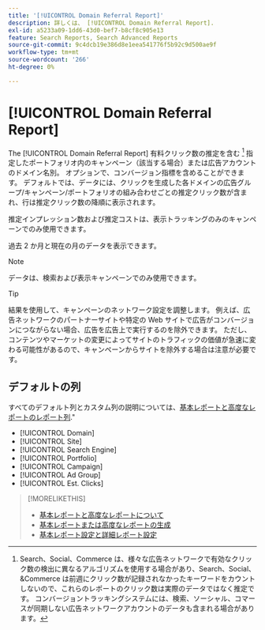 ```yaml
---
title: '[!UICONTROL Domain Referral Report]'
description: 詳しくは、 [!UICONTROL Domain Referral Report].
exl-id: a5233a09-1dd6-43d0-bef7-b8cf8c905e13
feature: Search Reports, Search Advanced Reports
source-git-commit: 9c4dcb19e386d8e1eea541776f5b92c9d500ae9f
workflow-type: tm+mt
source-wordcount: '266'
ht-degree: 0%

---
```


# [!UICONTROL Domain Referral Report]

<!-- If we remove this report, also remove concept topic "Domain Optimization." -->

The [!UICONTROL Domain Referral Report] 有料クリック数の推定を含む [^1] 指定したポートフォリオ内のキャンペーン（該当する場合）または広告アカウントのドメイン名別。 オプションで、コンバージョン指標を含めることができます。 デフォルトでは、データには、クリックを生成した各ドメインの広告グループ/キャンペーン/ポートフォリオの組み合わせごとの推定クリック数が含まれ、行は推定クリック数の降順に表示されます。

推定インプレッション数および推定コストは、表示トラッキングのみのキャンペーンでのみ使用できます。

過去 2 か月と現在の月のデータを表示できます。

>[!NOTE]
>
>データは、検索および表示キャンペーンでのみ使用できます。

>[!TIP]
>
>結果を使用して、キャンペーンのネットワーク設定を調整します。 例えば、広告ネットワークのパートナーサイトや特定の Web サイトで広告がコンバージョンにつながらない場合、広告を広告上で実行するのを除外できます。 ただし、コンテンツやマーケットの変更によってサイトのトラフィックの価値が急速に変わる可能性があるので、キャンペーンからサイトを除外する場合は注意が必要です。

[^1]:Search、Social、Commerce は、様々な広告ネットワークで有効なクリック数の検出に異なるアルゴリズムを使用する場合があり、Search、Social、&amp;Commerce は前週にクリック数が記録されなかったキーワードをカウントしないので、これらのレポートのクリック数は実際のデータではなく推定です。 コンバージョントラッキングシステムには、検索、ソーシャル、コマースが同期しない広告ネットワークアカウントのデータも含まれる場合があります。

## デフォルトの列

すべてのデフォルト列とカスタム列の説明については、[基本レポートと高度なレポートのレポート列](basic-advanced-report-columns.md).&quot;

* [!UICONTROL Domain]
* [!UICONTROL Site]
* [!UICONTROL Search Engine]
* [!UICONTROL Portfolio]
* [!UICONTROL Campaign]
* [!UICONTROL Ad Group]
* [!UICONTROL Est. Clicks]

>[!MORELIKETHIS]
>
>* [基本レポートと高度なレポートについて](basic-advanced-report-about.md)
>* [基本レポートまたは高度なレポートの生成](basic-advanced-report-generate.md)
>* [基本レポート設定と詳細レポート設定](basic-advanced-report-settings.md)
